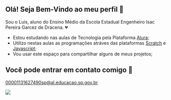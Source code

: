 ## Olá! Seja Bem-Vindo ao meu perfil 👋
Sou o Luis, aluno do Ensino Médio da Escola Estadual Engenheiro Isac Pereira Garcez de Dracena. 💔

- Estou estudando nas aulas de Tecnologia pela Plataforma [Alura](https://www.alura.com.br);
- Utilizo nestas aulas as programações atráves das plataformas [Scratch](https://scratch.mit.edu/) e [Javascript](https://editor.p5js.org/);
- Vou usar este espaço para compartilhar alguns de meus projetos;

## Você pode entrar em contato comigo 📧

00001131627490sp@al.educacao.sp.gov.br

![](https://media.tenor.com/mvE4sRSeUXYAAAAM/rodeo-bull.gif)
